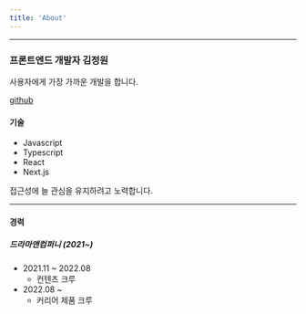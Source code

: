 ```yaml
---
title: 'About'
---
```


---

### 프론트엔드 개발자 김정원

사용자에게 가장 가까운 개발을 합니다.

[github](https://github.com/kimjeongwonn)

#### 기술

- Javascript
- Typescript
- React
- Next.js

접근성에 늘 관심을 유지하려고 노력합니다.

---

#### 경력

##### 드라마앤컴퍼니 (2021~)

- 2021.11 ~ 2022.08
  - 컨텐츠 크루
- 2022.08 ~
  - 커리어 제품 크루

